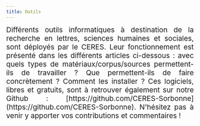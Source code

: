 ```yaml
---
title: Outils
---
```


<div style="position:relative; font-size:19px; text-align: justify; text-justify: inter-word;">Différents outils informatiques à destination de la recherche en lettres, sciences humaines et sociales, sont déployés par le CERES. Leur fonctionnement est présenté dans les différents articles ci-dessous : avec quels types de matériaux/corpus/sources permettent-ils de travailler ? Que permettent-ils de faire concrètement ? Comment les installer ? Ces logiciels, libres et gratuits, sont à retrouver également sur notre Github : [https://github.com/CERES-Sorbonne](https://github.com/CERES-Sorbonne). N'hésitez pas à venir y apporter vos contributions et commentaires !</div>
